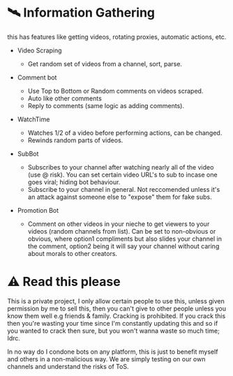 # 🛰️ Information Gathering
this has features like getting videos, rotating proxies, automatic actions, etc.
- Video Scraping
  - Get random set of videos from a channel, sort, parse.
 
- Comment bot
  - Use Top to Bottom or Random comments on videos scraped.
  - Auto like other comments
  - Reply to comments (same logic as adding comments).
    
- WatchTime
  - Watches 1/2 of a video before performing actions, can be changed.
  - Rewinds random parts of videos.
    
- SubBot
  - Subscribes to your channel after watching nearly all of the video (use @ risk).
    You can set certain video URL's to sub to incase one goes viral; hiding bot behaviour.
  - Subscribe to your channel in general.
    Not reccomended unless it's an attack against someone else to "expose" them for fake subs.
    
- Promotion Bot
  - Comment on other videos in your nieche to get viewers to your videos (random channels from list).
    Can be set to non-obvious or obvious, where option1 compliments but also slides your channel in the comment, option2 being it will say your channel without caring about morals to other creators.

# ⚠️ Read this please
This is a private project, I only allow certain people to use this, unless given permission by me to sell this, then you can't give to other people unless you know them well e.g friends & family.
Cracking is prohibited. If you crack this then you're wasting your time since I'm constantly updating this and so if you wanted to crack then sure, but you won't wanna waste so much time; Idrc.

In no way do I condone bots on any platform, this is just to benefit myself and others in a non-malicious way. We are simply testing on our own channels and understand the risks of ToS.
